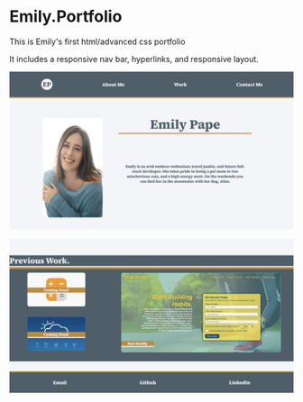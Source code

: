 # Emily.Portfolio

This is Emily's first html/advanced css portfolio

It includes a responsive nav bar, hyperlinks, and responsive layout.

![portfolio screenshot1](assets/images/screenshot1.png)

![portfolio screenshot2](assets/images/screenshot2.png)